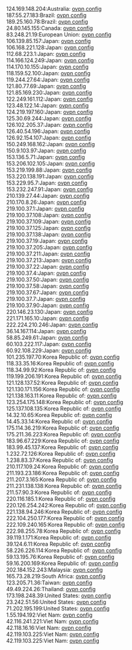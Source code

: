 124.169.148.204:Australia: [ovpn config](vpn/124_169_148_204.ovpn)  
187.55.27.183:Brazil: [ovpn config](vpn/187_55_27_183.ovpn)  
189.25.160.78:Brazil: [ovpn config](vpn/189_25_160_78.ovpn)  
24.80.145.155:Canada: [ovpn config](vpn/24_80_145_155.ovpn)  
83.248.21.19:European Union: [ovpn config](vpn/83_248_21_19.ovpn)  
106.139.85.157:Japan: [ovpn config](vpn/106_139_85_157.ovpn)  
106.168.221.128:Japan: [ovpn config](vpn/106_168_221_128.ovpn)  
112.68.223.1:Japan: [ovpn config](vpn/112_68_223_1.ovpn)  
114.166.124.249:Japan: [ovpn config](vpn/114_166_124_249.ovpn)  
114.170.10.155:Japan: [ovpn config](vpn/114_170_10_155.ovpn)  
118.159.52.100:Japan: [ovpn config](vpn/118_159_52_100.ovpn)  
119.244.27.64:Japan: [ovpn config](vpn/119_244_27_64.ovpn)  
121.80.77.69:Japan: [ovpn config](vpn/121_80_77_69.ovpn)  
121.85.169.230:Japan: [ovpn config](vpn/121_85_169_230.ovpn)  
122.249.161.112:Japan: [ovpn config](vpn/122_249_161_112.ovpn)  
123.48.122.14:Japan: [ovpn config](vpn/123_48_122_14.ovpn)  
124.219.197.160:Japan: [ovpn config](vpn/124_219_197_160.ovpn)  
125.30.69.244:Japan: [ovpn config](vpn/125_30_69_244.ovpn)  
126.102.205.37:Japan: [ovpn config](vpn/126_102_205_37.ovpn)  
126.40.54.196:Japan: [ovpn config](vpn/126_40_54_196.ovpn)  
126.92.154.107:Japan: [ovpn config](vpn/126_92_154_107.ovpn)  
150.249.168.162:Japan: [ovpn config](vpn/150_249_168_162.ovpn)  
150.9.103.97:Japan: [ovpn config](vpn/150_9_103_97.ovpn)  
153.136.5.71:Japan: [ovpn config](vpn/153_136_5_71.ovpn)  
153.206.102.105:Japan: [ovpn config](vpn/153_206_102_105.ovpn)  
153.219.199.88:Japan: [ovpn config](vpn/153_219_199_88.ovpn)  
153.220.138.191:Japan: [ovpn config](vpn/153_220_138_191.ovpn)  
153.229.95.7:Japan: [ovpn config](vpn/153_229_95_7.ovpn)  
153.232.247.91:Japan: [ovpn config](vpn/153_232_247_91.ovpn)  
210.139.27.44:Japan: [ovpn config](vpn/210_139_27_44.ovpn)  
210.170.8.26:Japan: [ovpn config](vpn/210_170_8_26.ovpn)  
219.100.37.1:Japan: [ovpn config](vpn/219_100_37_1.ovpn)  
219.100.37.108:Japan: [ovpn config](vpn/219_100_37_108.ovpn)  
219.100.37.109:Japan: [ovpn config](vpn/219_100_37_109.ovpn)  
219.100.37.125:Japan: [ovpn config](vpn/219_100_37_125.ovpn)  
219.100.37.138:Japan: [ovpn config](vpn/219_100_37_138.ovpn)  
219.100.37.19:Japan: [ovpn config](vpn/219_100_37_19.ovpn)  
219.100.37.205:Japan: [ovpn config](vpn/219_100_37_205.ovpn)  
219.100.37.211:Japan: [ovpn config](vpn/219_100_37_211.ovpn)  
219.100.37.213:Japan: [ovpn config](vpn/219_100_37_213.ovpn)  
219.100.37.22:Japan: [ovpn config](vpn/219_100_37_22.ovpn)  
219.100.37.4:Japan: [ovpn config](vpn/219_100_37_4.ovpn)  
219.100.37.50:Japan: [ovpn config](vpn/219_100_37_50.ovpn)  
219.100.37.58:Japan: [ovpn config](vpn/219_100_37_58.ovpn)  
219.100.37.67:Japan: [ovpn config](vpn/219_100_37_67.ovpn)  
219.100.37.7:Japan: [ovpn config](vpn/219_100_37_7.ovpn)  
219.100.37.90:Japan: [ovpn config](vpn/219_100_37_90.ovpn)  
220.146.23.130:Japan: [ovpn config](vpn/220_146_23_130.ovpn)  
221.171.165.10:Japan: [ovpn config](vpn/221_171_165_10.ovpn)  
222.224.210.246:Japan: [ovpn config](vpn/222_224_210_246.ovpn)  
36.14.167.114:Japan: [ovpn config](vpn/36_14_167_114.ovpn)  
58.85.249.61:Japan: [ovpn config](vpn/58_85_249_61.ovpn)  
60.103.222.117:Japan: [ovpn config](vpn/60_103_222_117.ovpn)  
60.92.108.229:Japan: [ovpn config](vpn/60_92_108_229.ovpn)  
101.235.197.70:Korea Republic of: [ovpn config](vpn/101_235_197_70.ovpn)  
118.33.35.16:Korea Republic of: [ovpn config](vpn/118_33_35_16.ovpn)  
118.34.99.92:Korea Republic of: [ovpn config](vpn/118_34_99_92.ovpn)  
119.199.206.191:Korea Republic of: [ovpn config](vpn/119_199_206_191.ovpn)  
121.128.137.52:Korea Republic of: [ovpn config](vpn/121_128_137_52.ovpn)  
121.130.171.156:Korea Republic of: [ovpn config](vpn/121_130_171_156.ovpn)  
121.138.163.11:Korea Republic of: [ovpn config](vpn/121_138_163_11.ovpn)  
123.254.175.148:Korea Republic of: [ovpn config](vpn/123_254_175_148.ovpn)  
125.137.108.135:Korea Republic of: [ovpn config](vpn/125_137_108_135.ovpn)  
14.32.10.65:Korea Republic of: [ovpn config](vpn/14_32_10_65.ovpn)  
14.45.33.14:Korea Republic of: [ovpn config](vpn/14_45_33_14.ovpn)  
175.114.36.219:Korea Republic of: [ovpn config](vpn/175_114_36_219.ovpn)  
175.211.36.223:Korea Republic of: [ovpn config](vpn/175_211_36_223.ovpn)  
183.96.67.229:Korea Republic of: [ovpn config](vpn/183_96_67_229.ovpn)  
183.99.45.137:Korea Republic of: [ovpn config](vpn/183_99_45_137.ovpn)  
1.232.72.126:Korea Republic of: [ovpn config](vpn/1_232_72_126.ovpn)  
1.238.83.37:Korea Republic of: [ovpn config](vpn/1_238_83_37.ovpn)  
210.117.109.24:Korea Republic of: [ovpn config](vpn/210_117_109_24.ovpn)  
211.193.23.186:Korea Republic of: [ovpn config](vpn/211_193_23_186.ovpn)  
211.207.3.165:Korea Republic of: [ovpn config](vpn/211_207_3_165.ovpn)  
211.231.138.138:Korea Republic of: [ovpn config](vpn/211_231_138_138.ovpn)  
211.57.90.3:Korea Republic of: [ovpn config](vpn/211_57_90_3.ovpn)  
220.116.185.1:Korea Republic of: [ovpn config](vpn/220_116_185_1.ovpn)  
220.126.254.242:Korea Republic of: [ovpn config](vpn/220_126_254_242.ovpn)  
221.138.94.246:Korea Republic of: [ovpn config](vpn/221_138_94_246.ovpn)  
222.104.250.177:Korea Republic of: [ovpn config](vpn/222_104_250_177.ovpn)  
222.109.240.165:Korea Republic of: [ovpn config](vpn/222_109_240_165.ovpn)  
222.98.255.78:Korea Republic of: [ovpn config](vpn/222_98_255_78.ovpn)  
39.119.1.171:Korea Republic of: [ovpn config](vpn/39_119_1_171.ovpn)  
39.124.6.11:Korea Republic of: [ovpn config](vpn/39_124_6_11.ovpn)  
58.226.226.114:Korea Republic of: [ovpn config](vpn/58_226_226_114.ovpn)  
59.13.195.76:Korea Republic of: [ovpn config](vpn/59_13_195_76.ovpn)  
59.16.200.169:Korea Republic of: [ovpn config](vpn/59_16_200_169.ovpn)  
202.184.152.243:Malaysia: [ovpn config](vpn/202_184_152_243.ovpn)  
165.73.28.219:South Africa: [ovpn config](vpn/165_73_28_219.ovpn)  
123.205.71.36:Taiwan: [ovpn config](vpn/123_205_71_36.ovpn)  
49.49.224.26:Thailand: [ovpn config](vpn/49_49_224_26.ovpn)  
173.198.248.39:United States: [ovpn config](vpn/173_198_248_39.ovpn)  
23.242.51.56:United States: [ovpn config](vpn/23_242_51_56.ovpn)  
71.202.195.199:United States: [ovpn config](vpn/71_202_195_199.ovpn)  
1.55.194.192:Viet Nam: [ovpn config](vpn/1_55_194_192.ovpn)  
42.116.241.221:Viet Nam: [ovpn config](vpn/42_116_241_221.ovpn)  
42.118.16.16:Viet Nam: [ovpn config](vpn/42_118_16_16.ovpn)  
42.119.103.225:Viet Nam: [ovpn config](vpn/42_119_103_225.ovpn)  
42.119.103.225:Viet Nam: [ovpn config](vpn/42_119_103_225.ovpn)  
